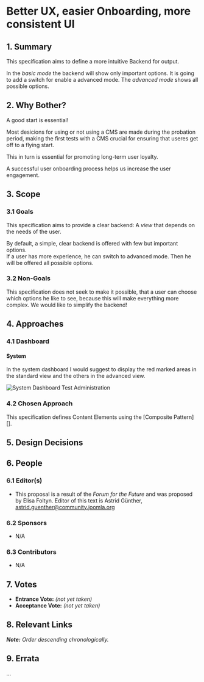 # Better UX, easier Onboarding, more consistent UI

## 1. Summary
 
This specification aims to define a more intuitive Backend for output.  

In the *basic mode* the backend will show only important options. 
It is going to add a switch for enable a advanced mode. 
The *advanced mode* shows all possible options.  


## 2. Why Bother?

A good start is essential!  

Most desicions for using or not using a CMS are made during the probation period, 
making the first tests with a CMS crucial for ensuring that useres get off to a flying start.  

This in turn is essential for promoting long-term user loyalty.  

A successful user onboarding process helps us increase the user engagement.

## 3. Scope

### 3.1 Goals

This specification aims to provide a clear backend: 
A *view* that depends on the needs of the user.  

By default, a simple, clear backend is offered with few but important options.   
If a user has more experience, he can switch to advanced mode. 
Then he will be offered all possible options.

### 3.2 Non-Goals

This specification does not seek to make it possible, that a user can choose 
which options he like to see, because this will make everything more complex. 
We would like to simplify the backend!

## 4. Approaches

### 4.1 Dashboard

#### System

In the system dashboard I would suggest to display the red marked areas 
in the standard view and the others in the advanced view.

![System Dashboard   Test   Administration](https://user-images.githubusercontent.com/9974686/72686157-e4e58d80-3af1-11ea-95a0-405aebfa8570.png)


### 4.2 Chosen Approach

This specification defines Content Elements using the [Composite Pattern][]. 
 
## 5. Design Decisions

## 6. People

### 6.1 Editor(s)

* This proposal is a result of the *Forum for the Future* and was proposed by Elisa Foltyn. 
Editor of this text is Astrid Günther, <astrid.guenther@community.joomla.org> 


### 6.2 Sponsors

* N/A

### 6.3 Contributors

* N/A

## 7. Votes

* **Entrance Vote:** _(not yet taken)_
* **Acceptance Vote:** _(not yet taken)_

## 8. Relevant Links

_**Note:** Order descending chronologically._

## 9. Errata

...
